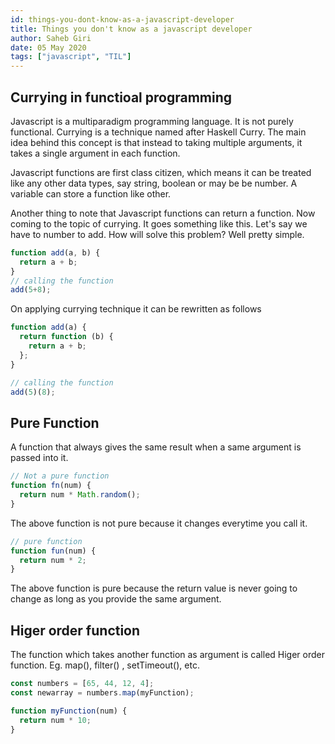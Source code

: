 ```yaml
---
id: things-you-dont-know-as-a-javascript-developer
title: Things you don't know as a javascript developer
author: Saheb Giri
date: 05 May 2020
tags: ["javascript", "TIL"]
---
```

## Currying in functioal programming 

Javascript is a multiparadigm programming language. It is not purely functional. Currying is a technique named after Haskell Curry. The main idea behind this concept is that instead to taking multiple arguments, it takes a single argument in each function.

Javascript functions are first class citizen, which means it can be treated like any other data types, say string, boolean or may be be number. A variable can store a function like other.

Another thing to note that Javascript functions can return a function. Now coming to the topic of currying. It goes something like this. Let's say we have to number to add. How will solve this problem? Well pretty simple. 

```js
function add(a, b) {
  return a + b;
}
// calling the function
add(5+8);
```

On applying currying technique it can be rewritten as follows

```js
function add(a) {
  return function (b) {
    return a + b;
  };
}

// calling the function
add(5)(8);
```

## Pure Function

A function that always gives the same result when a same argument is passed into it.


```js
// Not a pure function
function fn(num) {
  return num * Math.random();
}
```

The above function is not pure because it changes everytime you call it.


```js
// pure function
function fun(num) {
  return num * 2;
}
```


The above function is pure because the return value is never going to change as long as you provide the same argument.



## Higer order function 

The function which takes another function as argument is called Higer order function. Eg. map(), filter() , setTimeout(), etc. 

```js 
const numbers = [65, 44, 12, 4];
const newarray = numbers.map(myFunction);

function myFunction(num) {
  return num * 10;
}
```